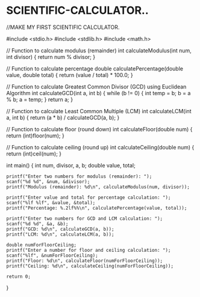 # SCIENTIFIC-CALCULATOR..
//MAKE MY FIRST SCIENTIFIC CALCULATOR.

#include <stdio.h>
#include <stdlib.h>
#include <math.h>

// Function to calculate modulus (remainder)
int calculateModulus(int num, int divisor) {
    return num % divisor;
}

// Function to calculate percentage
double calculatePercentage(double value, double total) {
    return (value / total) * 100.0;
}

// Function to calculate Greatest Common Divisor (GCD) using Euclidean Algorithm
int calculateGCD(int a, int b) {
    while (b != 0) {
        int temp = b;
        b = a % b;
        a = temp;
    }
    return a;
}

// Function to calculate Least Common Multiple (LCM)
int calculateLCM(int a, int b) {
    return (a * b) / calculateGCD(a, b);
}

// Function to calculate floor (round down)
int calculateFloor(double num) {
    return (int)floor(num);
}

// Function to calculate ceiling (round up)
int calculateCeiling(double num) {
    return (int)ceil(num);
}

int main() {
    int num, divisor, a, b;
    double value, total;

    printf("Enter two numbers for modulus (remainder): ");
    scanf("%d %d", &num, &divisor);
    printf("Modulus (remainder): %d\n", calculateModulus(num, divisor));

    printf("Enter value and total for percentage calculation: ");
    scanf("%lf %lf", &value, &total);
    printf("Percentage: %.2lf%%\n", calculatePercentage(value, total));

    printf("Enter two numbers for GCD and LCM calculation: ");
    scanf("%d %d", &a, &b);
    printf("GCD: %d\n", calculateGCD(a, b));
    printf("LCM: %d\n", calculateLCM(a, b));

    double numForFloorCeiling;
    printf("Enter a number for floor and ceiling calculation: ");
    scanf("%lf", &numForFloorCeiling);
    printf("Floor: %d\n", calculateFloor(numForFloorCeiling));
    printf("Ceiling: %d\n", calculateCeiling(numForFloorCeiling));

    return 0;
}





    

    
          
            





    

            
